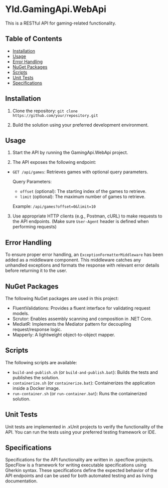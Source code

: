 # Yld.GamingApi.WebApi

This is a RESTful API for gaming-related functionality.

## Table of Contents
- [Installation](#installation)
- [Usage](#usage)
- [Error Handling](#error-handling)
- [NuGet Packages](#nuget-packages)
- [Scripts](#scripts)
- [Unit Tests](#unit-tests)
- [Specifications](#specifications)

## Installation

1. Clone the repository: `git clone https://github.com/your/repository.git`

2. Build the solution using your preferred development environment.

## Usage

1. Start the API by running the GamingApi.WebApi project.

2. The API exposes the following endpoint:
- `GET /api/games`: Retrieves games with optional query parameters.

  Query Parameters:
  - `offset` (optional): The starting index of the games to retrieve.
  - `limit` (optional): The maximum number of games to retrieve.

  Example: `/api/games?offset=0&limit=10`

3. Use appropriate HTTP clients (e.g., Postman, cURL) to make requests to the API endpoints. (Make sure `User-Agent` header is defined when performing requests)


## Error Handling

To ensure proper error handling, an `ExceptionFormatterMiddleware` has been added as a middleware component. This middleware catches any unhandled exceptions and formats the response with relevant error details before returning it to the user.

## NuGet Packages

The following NuGet packages are used in this project:

- FluentValidations: Provides a fluent interface for validating request models.
- Scrutor: Enables assembly scanning and composition in .NET Core.
- MediatR: Implements the Mediator pattern for decoupling request/response logic.
- Mapperly: A lightweight object-to-object mapper.

## Scripts

The following scripts are available:

- `build-and-publish.sh` (or `build-and-publish.bat`): Builds the tests and publishes the solution.
- `containerize.sh` (or `containerize.bat`): Containerizes the application inside a Docker image.
- `run-container.sh` (or `run-container.bat`): Runs the containerized solution.

## Unit Tests

Unit tests are implemented in .xUnit projects to verify the functionality of the API. You can run the tests using your preferred testing framework or IDE.

## Specifications

Specifications for the API functionality are written in .specflow projects. SpecFlow is a framework for writing executable specifications using Gherkin syntax. These specifications define the expected behavior of the API endpoints and can be used for both automated testing and as living documentation.


